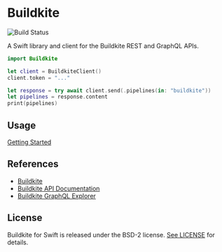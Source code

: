 # Buildkite

![Build Status](https://github.com/aaronsky/buildkite-swift/workflows/CI/badge.svg)

A Swift library and client for the Buildkite REST and GraphQL APIs.

```swift
import Buildkite

let client = BuildkiteClient()
client.token = "..."

let response = try await client.send(.pipelines(in: "buildkite"))
let pipelines = response.content
print(pipelines)
```

## Usage

[Getting Started](./Sources/Buildkite/Documentation.docc/Articles/GettingStarted.md)

## References

-   [Buildkite](https://buildkite.com/)
-   [Buildkite API Documentation](https://buildkite.com/docs/apis)
-   [Buildkite GraphQL Explorer](https://graphql.buildkite.com/explorer)

## License

Buildkite for Swift is released under the BSD-2 license. [See LICENSE](https://github.com/aaronsky/buildkite-swift/blob/master/LICENSE) for details.
